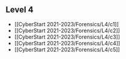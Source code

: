 ## Level 4
- [[CyberStart 2021-2023/Forensics/L4/c1]]
- [[CyberStart 2021-2023/Forensics/L4/c2]]
- [[CyberStart 2021-2023/Forensics/L4/c3]]
- [[CyberStart 2021-2023/Forensics/L4/c4]]
- [[CyberStart 2021-2023/Forensics/L4/c5]]